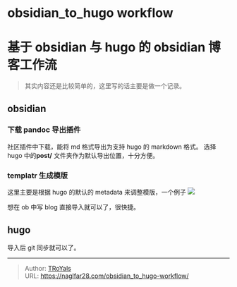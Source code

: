 # obsidian_to_hugo workflow


# 基于 obsidian 与 hugo 的 obsidian 博客工作流

> 其实内容还是比较简单的，这里写的话主要是做一个记录。

## obsidian

### 下载 pandoc 导出插件

社区插件中下载，能将 md 格式导出为支持 hugo 的 markdown 格式。
选择 hugo 中的**post/** 文件夹作为默认导出位置，十分方便。

### templatr 生成模版

这里主要是根据 hugo 的默认的 metadata 来调整模版，一个例子
![](https://naglfar28.oss-ap-southeast-1.aliyuncs.com/naglfar28/202303142306361.png)

想在 ob 中写 blog 直接导入就可以了，很快捷。

## hugo

导入后 git 同步就可以了。


---

> Author: [TRoYals](https://naglfar28.com)  
> URL: https://naglfar28.com/obsidian_to_hugo-workflow/  

